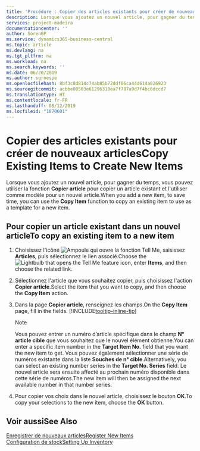 ```yaml
---
title: 'Procédure : Copier des articles existants pour créer de nouveaux articles'
description: Lorsque vous ajoutez un nouvel article, pour gagner du temps, vous pouvez utiliser la fonction Copier article pour copier un article existant et l'utiliser comme modèle pour un nouvel article.
services: project-madeira
documentationcenter: ''
author: SorenGP
ms.service: dynamics365-business-central
ms.topic: article
ms.devlang: na
ms.tgt_pltfrm: na
ms.workload: na
ms.search.keywords: ''
ms.date: 06/20/2019
ms.author: sgroespe
ms.openlocfilehash: 8bf3c8d814c74ab85b72ddf06ca44d614a026923
ms.sourcegitcommit: acbbe80503e61296310ea7f787a9d7f4bc6dccd7
ms.translationtype: HT
ms.contentlocale: fr-FR
ms.lasthandoff: 08/12/2019
ms.locfileid: "1870601"
---
```

# <a name="copy-existing-items-to-create-new-items"></a><span data-ttu-id="dfd3f-103">Copier des articles existants pour créer de nouveaux articles</span><span class="sxs-lookup"><span data-stu-id="dfd3f-103">Copy Existing Items to Create New Items</span></span>
<span data-ttu-id="dfd3f-104">Lorsque vous ajoutez un nouvel article, pour gagner du temps, vous pouvez utiliser la fonction **Copier article** pour copier un article existant et l'utiliser comme modèle pour un nouvel article.</span><span class="sxs-lookup"><span data-stu-id="dfd3f-104">When you add a new item, to save time, you can use the **Copy Item** function to copy an existing item to use as a template for a new item.</span></span>  

## <a name="to-copy-an-existing-item-to-a-new-item"></a><span data-ttu-id="dfd3f-105">Pour copier un article existant dans un nouvel article</span><span class="sxs-lookup"><span data-stu-id="dfd3f-105">To copy an existing item to a new item</span></span>  
1. <span data-ttu-id="dfd3f-106">Choisissez l'icône ![Ampoule qui ouvre la fonction Tell Me](media/ui-search/search_small.png "Dites-moi ce que vous voulez faire"), saisissez **Articles**, puis sélectionnez le lien associé.</span><span class="sxs-lookup"><span data-stu-id="dfd3f-106">Choose the ![Lightbulb that opens the Tell Me feature](media/ui-search/search_small.png "Tell me what you want to do") icon, enter **Items**, and then choose the related link.</span></span>  
2. <span data-ttu-id="dfd3f-107">Sélectionnez l'article que vous souhaitez copier, puis choisissez l'action **Copier article**.</span><span class="sxs-lookup"><span data-stu-id="dfd3f-107">Select the item that you want to copy, and then choose the **Copy Item** action.</span></span>  
3. <span data-ttu-id="dfd3f-108">Dans la page **Copier article**, renseignez les champs.</span><span class="sxs-lookup"><span data-stu-id="dfd3f-108">On the **Copy Item** page, fill in the fields.</span></span> [!INCLUDE[tooltip-inline-tip](includes/tooltip-inline-tip_md.md)]

    > [!NOTE]  
    > <span data-ttu-id="dfd3f-109">Vous pouvez entrer un numéro d’article spécifique dans le champ **N° article cible** que vous souhaitez que le nouvel élément obtienne.</span><span class="sxs-lookup"><span data-stu-id="dfd3f-109">You can enter a specific item number in the **Target Item No.** field that you want the new item to get.</span></span> <span data-ttu-id="dfd3f-110">Vous pouvez également sélectionner une série de numéros existante dans la liste **Souches de n° cible**.</span><span class="sxs-lookup"><span data-stu-id="dfd3f-110">Alternatively, you can select an existing number series in the **Target No. Series** field.</span></span> <span data-ttu-id="dfd3f-111">Le nouvel article sera ensuite affecté au prochain numéro disponible dans cette série de numéros.</span><span class="sxs-lookup"><span data-stu-id="dfd3f-111">The new item will then be assigned the next available number in that number series.</span></span>  

5. <span data-ttu-id="dfd3f-112">Pour copier vos choix dans le nouvel article, choisissez le bouton **OK**.</span><span class="sxs-lookup"><span data-stu-id="dfd3f-112">To copy your selections to the new item, choose the **OK** button.</span></span>  

## <a name="see-also"></a><span data-ttu-id="dfd3f-113">Voir aussi</span><span class="sxs-lookup"><span data-stu-id="dfd3f-113">See Also</span></span>  
[<span data-ttu-id="dfd3f-114">Enregistrer de nouveaux articles</span><span class="sxs-lookup"><span data-stu-id="dfd3f-114">Register New Items</span></span>](inventory-how-register-new-items.md)  
[<span data-ttu-id="dfd3f-115">Configuration de stock</span><span class="sxs-lookup"><span data-stu-id="dfd3f-115">Setting Up Inventory</span></span>](inventory-setup-inventory.md)
